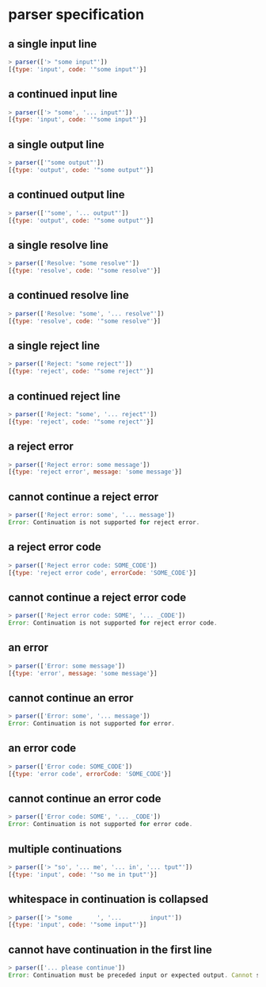 # parser specification

## a single input line
```js
> parser(['> "some input"'])
[{type: 'input', code: '"some input"'}]
```

## a continued input line
```js
> parser(['> "some', '... input"'])
[{type: 'input', code: '"some input"'}]
```

## a single output line
```js
> parser(['"some output"'])
[{type: 'output', code: '"some output"'}]
```

## a continued output line
```js
> parser(['"some', '... output"'])
[{type: 'output', code: '"some output"'}]
```

## a single resolve line
```js
> parser(['Resolve: "some resolve"'])
[{type: 'resolve', code: '"some resolve"'}]
```

## a continued resolve line
```js
> parser(['Resolve: "some', '... resolve"'])
[{type: 'resolve', code: '"some resolve"'}]
```

## a single reject line
```js
> parser(['Reject: "some reject"'])
[{type: 'reject', code: '"some reject"'}]
```

## a continued reject line
```js
> parser(['Reject: "some', '... reject"'])
[{type: 'reject', code: '"some reject"'}]
```

## a reject error
```js
> parser(['Reject error: some message'])
[{type: 'reject error', message: 'some message'}]
```

## cannot continue a reject error
```js
> parser(['Reject error: some', '... message'])
Error: Continuation is not supported for reject error.
```

## a reject error code
```js
> parser(['Reject error code: SOME_CODE'])
[{type: 'reject error code', errorCode: 'SOME_CODE'}]
```

## cannot continue a reject error code
```js
> parser(['Reject error code: SOME', '... _CODE'])
Error: Continuation is not supported for reject error code.
```

## an error
```js
> parser(['Error: some message'])
[{type: 'error', message: 'some message'}]
```

## cannot continue an error
```js
> parser(['Error: some', '... message'])
Error: Continuation is not supported for error.
```

## an error code
```js
> parser(['Error code: SOME_CODE'])
[{type: 'error code', errorCode: 'SOME_CODE'}]
```

## cannot continue an error code
```js
> parser(['Error code: SOME', '... _CODE'])
Error: Continuation is not supported for error code.
```

## multiple continuations
```js
> parser(['> "so', '... me', '... in', '... tput"'])
[{type: 'input', code: '"so me in tput"'}]
```

## whitespace in continuation is collapsed
```js
> parser(['> "some       ', '...        input"'])
[{type: 'input', code: '"some input"'}]
```

## cannot have continuation in the first line
```js
> parser(['... please continue'])
Error: Continuation must be preceded input or expected output. Cannot start with a continuation.
```
